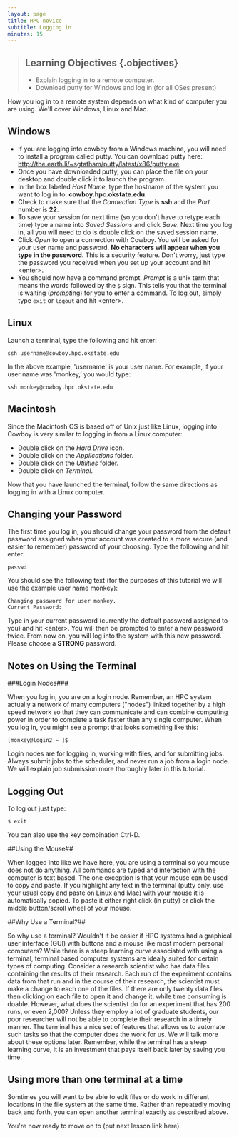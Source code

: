 ```yaml
---
layout: page
title: HPC-novice
subtitle: Logging in
minutes: 15
---
```

> ## Learning Objectives {.objectives}
>
> *   Explain logging in to a remote computer.
> *   Download putty for Windows and log in (for all OSes present)

How you log in to a remote system depends on what
kind of computer you are using.  We'll cover Windows, 
Linux and Mac.

Windows
-------
- If you are logging into cowboy from a Windows machine, you will need to install a program called putty. You can download putty here:  http://the.earth.li/~sgtatham/putty/latest/x86/putty.exe
- Once you have downloaded putty, you can place the file on your desktop and double click it to launch the program. 
- In the box labeled *Host Name*, type the hostname of the system you want to log in to: **cowboy.hpc.okstate.edu**.
- Check to make sure that the *Connection Type* is **ssh** and the *Port* number is **22**.
- To save your session for next time (so you don't have to retype each time) type a name into *Saved Sessions* and click *Save*. Next time you log in, all you will need to do is double click on the saved session name.
- Click *Open* to open a connection with Cowboy. You will be asked for your user name and password. **No characters will appear when you type in the password**. This is a security feature. Don't worry, just type the password you received when you set up your account and hit \<enter\>.
- You should now have a command prompt. *Prompt* is a unix term that means the words followed by the `$` sign. This tells you that the terminal is waiting (*prompt*ing) for you to enter a command. To log out, simply type `exit` or `logout` and hit \<enter\>.

Linux
-----
Launch a terminal, type the following and hit enter:

	ssh username@cowboy.hpc.okstate.edu

In the above example, 'username' is your user name. For example, if your user name was 'monkey,' you would type:

	ssh monkey@cowboy.hpc.okstate.edu


Macintosh
---------
Since the Macintosh OS is based off of Unix just like Linux, logging into Cowboy is very similar to logging in from a Linux computer:

-	Double click on the *Hard Drive* icon.
-	Double click on the *Applications* folder.
-	Double click on the *Utilities* folder.
-	Double click on *Terminal*.

Now that you have launched the terminal, follow the same directions as logging in with a Linux computer.



Changing your Password
----------------------
The first time you log in, you should change your password from the default password assigned when your account was created to a more secure (and easier to remember) password of your choosing. Type the following and hit enter:

	passwd

You should see the following text (for the purposes of this tutorial we will use the example user name monkey):

	Changing password for user monkey.
	Current Password:

Type in your current password (currently the default password assigned to you) and hit \<enter\>. You will then be prompted to enter a new password twice. From now on, you will log into the system with this new password. Please choose a **STRONG** password.

Notes on Using the Terminal
------------------

###Login Nodes###

When you log in, you are on a login node. Remember, an HPC system actually a network of many computers ("nodes") linked together by a high speed network so that they can communicate and can combine computing power in order to complete a task faster than any single computer.  When you log in, you might see a prompt that looks something like this:

	[monkey@login2 ~ ]$

Login nodes are for logging in, working with files, and for submitting jobs. Always submit jobs to the scheduler, and never run a job from a login node. We will explain job submission more thoroughly later in this tutorial.

## Logging Out ##

To log out just type:

    $ exit
	
You can also use the key combination Ctrl-D.

##Using the Mouse##

When logged into like we have here, you are using a terminal so you mouse does not do anything. All commands are typed and interaction with the computer is text based. The one exception is that your mouse can be used to copy and paste. If you highlight any text in the terminal (putty only, use your usual copy and paste on Linux and Mac) with your mouse it is automatically copied. To paste it either right click (in putty) or click the middle button/scroll wheel of your mouse.

##Why Use a Terminal?##

So why use a terminal? Wouldn't it be easier if HPC systems had a graphical user interface (GUI) with buttons and a mouse like most modern personal computers? While there is a steep learning curve associated with using a terminal, terminal based computer systems are ideally suited for certain types of computing. Consider a research scientist who has data files containing the results of their research. Each run of the experiment contains data from that run and in the course of their research, the scientist must make a change to each one of the files. If there are only twenty data files then clicking on each file to open it and change it, while time consuming is doable. However, what does the scientist do for an experiment that has 200 runs, or even 2,000? Unless they employ a lot of graduate students, our poor researcher will not be able to complete their research in a timely manner. The terminal has a nice set of features that allows us to automate such tasks so that the computer does the work for us. We will talk more about these options later. Remember, while the terminal has a steep learning curve, it is an investment that pays itself back later by saving you time.

## Using more than one terminal at a time ##

Somtimes you will want to be able to edit files or do work in different locations in the file system at the same time.  Rather than repeatedly moving back and forth, you can open another terminal exactly as described above.

You're now ready to move on to (put next lesson link here).


